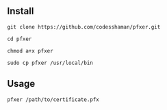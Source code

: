 ## Install

``git clone https://github.com/codesshaman/pfxer.git``

``cd pfxer``

``chmod a+x pfxer``

``sudo cp pfxer /usr/local/bin``

## Usage

``pfxer /path/to/certificate.pfx``
